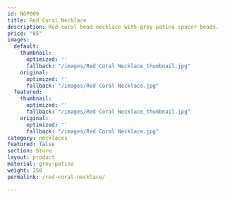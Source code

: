 ```yaml
---
id: NGP009
title: Red Coral Necklace
description: Red coral bead necklace with grey patina spacer beads.
price: "85"
images:
  default:
    thumbnail:
      optimized: ''
      fallback: "/images/Red Coral Necklace_thumbnail.jpg"
    original:
      optimized: ''
      fallback: "/images/Red Coral Necklace.jpg"
  featured:
    thumbnail:
      optimized: ''
      fallback: "/images/Red Coral Necklace_thumbnail.jpg"
    original:
      optimized: ''
      fallback: "/images/Red Coral Necklace.jpg"
category: necklaces
featured: false
section: Store
layout: product
material: grey-patina
weight: 250
permalink: /red-coral-necklace/

---
```

